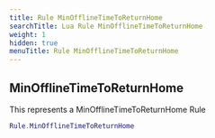```yaml
---
title: Rule MinOfflineTimeToReturnHome
searchTitle: Lua Rule MinOfflineTimeToReturnHome
weight: 1
hidden: true
menuTitle: Rule MinOfflineTimeToReturnHome
---
```

## MinOfflineTimeToReturnHome

This represents a MinOfflineTimeToReturnHome Rule
```lua
Rule.MinOfflineTimeToReturnHome
```